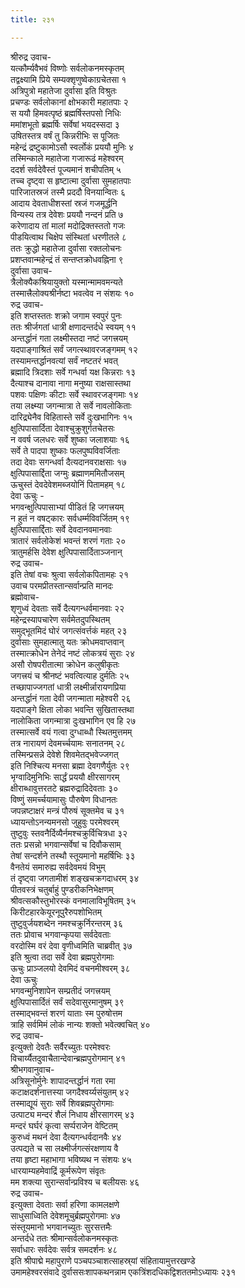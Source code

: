 ```yaml
---
title: २३१

---
```

श्रीरुद्र उवाच-  
यत्कौर्म्यवैभवं विष्णोः सर्वलोकनमस्कृतम्  
तद्वक्ष्यामि प्रिये सम्यक्शृणुष्वेकाग्रचेतसा १  
अत्रिपुत्रो महातेजा दुर्वासा इति विश्रुतः  
प्रचण्डः सर्वलोकानां क्षोभकारी महातपाः २  
स ययौ हिमवत्पृष्ठं ब्रह्मर्षिस्तपसो निधिः  
ममांशभूतो ब्रह्मर्षिः सर्वेषां भयदस्सदा ३  
उषितस्तत्र वर्षं तु किन्नरीभिः स पूजितः  
महेन्द्रं द्रष्टुकामोऽसौ स्वर्लोकं प्रययौ मुनिः ४  
तस्मिन्काले महातेजा गजारूढं महेश्वरम्  
ददर्श सर्वदेवैस्तं पूज्यमानं शचीपतिम् ५  
तच्च दृष्ट्वा स हृष्टात्मा दुर्वासा सुमहातपाः  
पारिजातस्रजं तस्मै प्रददौ विनयान्वितः ६  
आदाय देवताधीशस्तां स्रजं गजमूर्द्धनि  
विन्यस्य तत्र देवेशः प्रययौ नन्दनं प्रति ७  
करेणादाय तां मालां मदोद्रिक्तस्ततो गजः  
पीडयित्वाथ चिक्षेप संस्थितां धरणीतले ८  
ततः क्रुद्धो महातेजा दुर्वासा रक्तलोचनः  
प्रशप्तवान्महेन्द्रं तं सन्तप्तक्रोधवह्निना ९  
दुर्वासा उवाच-  
त्रैलोक्यैकश्रियायुक्तो यस्मान्मामवमन्यते  
तस्मात्त्रैलोक्यश्रीर्नष्टा भवत्वेव न संशयः १०  
रुद्र उवाच-  
इति शप्तस्ततः शक्रो जगाम स्वपुरं पुनः  
ततः श्रीर्जगतां धात्री क्षणादन्तर्दधे स्वयम् ११  
अन्तर्द्धानं गता लक्ष्मीस्तदा नष्टं जगत्त्रयम्  
यदपाङ्गाश्रितं सर्वं जगत्स्थावरजङ्गमम् १२  
तस्यामन्तर्द्धानवत्यां सर्वं नष्टतरं भवत्  
ब्रह्मादि त्रिदशाः सर्वे गन्धर्वा यक्ष किन्नराः १३  
दैत्याश्च दानावा नागा मनुष्या राक्षसास्तथा  
पशवः पक्षिणः कीटाः सर्वे स्थावरजङ्गमाः १४  
तया लक्ष्म्या जगन्मात्रा ते सर्वे नावलोकिताः  
दारिद्र्येनैव विहितास्ते सर्वे दुःखभागिनः १५  
क्षुत्पिपासार्दिता देवाश्चुक्रुशुर्गतचेतसः  
न ववर्ष जलधरः सर्वे शुष्का जलाशयाः १६  
सर्वे ते पादपा शुष्काः फलपुष्पविवर्जिताः  
तदा देवाः सगन्धर्वा दैत्यदानवराक्षसाः १७  
क्षुत्पिपासार्द्दिता जग्मुः ब्रह्माणममितौजसम्  
ऊचुस्तं देवदेवेशमब्जयोनिं पितामहम् १८  
देवा ऊचुः -  
भगवन्क्षुत्पिपासाभ्यां पीडितं हि जगत्त्रयम्  
न हुतं न वषट्कारः सर्वधर्म्मविवर्जितम् १९  
क्षुत्पिपासार्द्दिताः सर्वे देवदानवमानवाः  
त्रातारं सर्वलोकेशं भवन्तं शरणं गताः २०  
त्रातुमर्हसि देवेश क्षुत्पिपासार्दिताञ्जनान्  
रुद्र उवाच-  
इति तेषां वचः श्रुत्वा सर्वलोकपितामहः २१  
उवाच परमप्रीतस्तान्सर्वान्प्रति मानदः  
ब्रह्मोवाच-  
शृणुध्वं देवताः सर्वे दैत्यगन्धर्वमानवाः २२  
महेन्द्रस्यापचारेण सर्वमेतदुपस्थितम्  
समुद्भूतमिदं घोरं जगत्संवर्त्तकं महत् २३  
दुर्वासाः सुमहात्मातु यतः क्रोधमवाप्तवान्  
तस्मात्क्रोधेन तेनेदं नष्टं लोकत्रयं सुराः २४  
असौ रोषपरीतात्मा क्रोधेन कलुषीकृतः  
जगत्त्रयं च श्रीनष्टं भवत्वित्याह दुर्मतिः २५  
तच्छापाज्जगतां धात्री लक्ष्मीर्न्नारायणप्रिया  
अन्तर्द्धानं गता देवी जगन्माता महेश्वरी २६  
यदपाङ्गे क्षिता लोका भवन्ति सुखितास्तथा  
नालोकिता जगन्मात्रा दुःखभागिन एव हि २७  
तस्मात्सर्वे वयं गत्वा दुग्धाब्धौ स्थितमुत्तमम्  
तत्र नारायणं देवमर्च्चयामः सनातनम् २८  
तस्मिन्प्रसन्ने देवेशे शिवमेतद्भवेज्जगत्  
इति निश्चित्य मनसा ब्रह्मा देवगणैर्युतः २९  
भृग्वादिमुनिभिः सार्द्धं प्रययौ क्षीरसागरम्  
क्षीराब्धावुत्तरतटे ब्रह्मरुद्रादिदेवताः ३०  
विष्णुं समर्च्चयामासुः पौरुषेण विधानतः  
जपन्नष्टाक्षरं मन्त्रं पौरुषं सूक्तमेव च ३१  
ध्यायन्तोऽनन्यमनसो जुहुवुः परमेश्वरम्  
तुष्टुवुः स्तवनैर्दिव्यैर्नमश्चक्रुर्विचित्रधा ३२  
ततः प्रसन्नो भगवान्सर्वेषां च दिवौकसाम्  
तेषां सन्दर्शने तस्थौ स्तूयमानो महर्षिभिः ३३  
वैनतेयं समारुह्य सर्वदेवमयं विभुम्  
तं दृष्ट्वा जगतामीशं शङ्खचक्रगदाधरम् ३४  
पीतवस्त्रं चतुर्बाहुं पुण्डरीकनिभेक्षणम्  
श्रीवत्सकौस्तुभोरस्कं वनमालाविभूषितम् ३५  
किरीटहारकेयूरनूपुरैरुपशोभितम्  
तुष्टुवुर्जयशब्देन नमश्चक्रुर्निरन्तरम् ३६  
ततः प्रोवाच भगवान्कृपया सर्वदेवताः  
वरदोस्मि वरं देवा वृणीध्वमिति चाब्रवीत् ३७  
इति श्रुत्वा तदा सर्वे देवा ब्रह्मपुरोगमाः  
ऊचुः प्राञ्जलयो देवमिदं वचनमीश्वरम् ३८  
देवा ऊचुः  
भगवन्मुनिशापेन सम्प्रतीदं जगत्त्रयम्  
क्षुत्पिपासार्दितं सर्वं सदेवासुरमानुषम् ३९  
तस्माद्भवन्तं शरणं याताः स्म पुरुषोत्तम  
त्राहि सर्वमिमं लोकं नान्यः शक्तो भवेत्क्वचित् ४०  
रुद्र उवाच-  
इत्युक्तो देवतैः सर्वैरच्युतः परमेश्वरः  
विचार्य्यैतदुवाचैतान्देवान्ब्रह्मपुरोगमान् ४१  
श्रीभगवानुवाच-  
अत्रिसूनोर्मुनेः शापादन्तर्द्धानं गता रमा  
कटाक्षदर्शनात्तस्या जगदैश्वर्य्यसंयुतम् ४२  
तस्माद्यूयं सुराः सर्वे शिवब्रह्मपुरोगमाः  
उत्पाट्य मन्दरं शैलं निधाय क्षीरसागरम् ४३  
मन्दरं घर्घरं कृत्वा सर्प्पराजेन वेष्टितम्  
कुरुध्वं मथनं देवा दैत्यगन्धर्वदानवैः ४४  
उत्पद्यते च सा लक्ष्मीर्जगत्संरक्षणाय वै  
तया हृष्टा महाभागा भविष्यथ न संशयः ४५  
धारयाम्यहमेवाद्रिं कूर्मरूपेण संवृतः  
मम शक्त्या सुरान्सर्वान्प्रविश्य च बलीयसः ४६  
रुद्र उवाच-  
इत्युक्ता देवताः सर्वा हरिणा कामलक्षणे  
साधुसाध्विति देवेशमूचुर्ब्रह्मपुरोगमाः ४७  
संस्तूयमानो भगवानच्युतः सुरसत्तमैः  
अन्तर्दधे ततः श्रीमान्सर्वलोकनमस्कृतः  
सर्वाधारः सर्वदेवः सर्वत्र समदर्शनः ४८  
इति श्रीपाद्मे महापुराणे पञ्चपञ्चाशत्साहस्र्यां संहितायामुत्तरखण्डे  
उमामहेश्वरसंवादे दुर्वाससःशापकथनन्नाम एकत्रिंशदधिकद्विशततमोऽध्यायः २३१